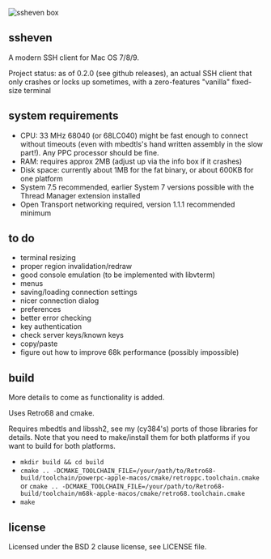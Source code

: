![ssheven box](http://www.cy384.com/media/img/ssheven_box_front_small.png)

ssheven
-------
A modern SSH client for Mac OS 7/8/9.

Project status: as of 0.2.0 (see github releases), an actual SSH client that only crashes or locks up sometimes, with a zero-features "vanilla" fixed-size terminal

system requirements
-------------------
* CPU: 33 MHz 68040 (or 68LC040) might be fast enough to connect without timeouts (even with mbedtls's hand written assembly in the slow part!).  Any PPC processor should be fine.
* RAM: requires approx 2MB (adjust up via the info box if it crashes)
* Disk space: currently about 1MB for the fat binary, or about 600KB for one platform
* System 7.5 recommended, earlier System 7 versions possible with the Thread Manager extension installed
* Open Transport networking required, version 1.1.1 recommended minimum

to do
-----
* terminal resizing
* proper region invalidation/redraw
* good console emulation (to be implemented with libvterm)
* menus
* saving/loading connection settings
* nicer connection dialog
* preferences
* better error checking
* key authentication
* check server keys/known keys
* copy/paste
* figure out how to improve 68k performance (possibly impossible)

build
-----
More details to come as functionality is added.

Uses Retro68 and cmake.

Requires mbedtls and libssh2, see my (cy384's) ports of those libraries for details.  Note that you need to make/install them for both platforms if you want to build for both platforms.

* `mkdir build && cd build`
* `cmake .. -DCMAKE_TOOLCHAIN_FILE=/your/path/to/Retro68-build/toolchain/powerpc-apple-macos/cmake/retroppc.toolchain.cmake` or `cmake .. -DCMAKE_TOOLCHAIN_FILE=/your/path/to/Retro68-build/toolchain/m68k-apple-macos/cmake/retro68.toolchain.cmake`
* `make`

license
-------
Licensed under the BSD 2 clause license, see LICENSE file.

